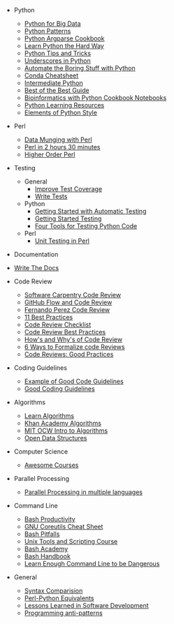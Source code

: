 * Python
  * [Python for Big Data](http://python2web.com/collections-a-big-list-of-python-based-tools-for-big-data/)
  * [Python Patterns](http://matthiaseisen.com/pp/)
  * [Python Argparse Cookbook](http://mkaz.com/2014/07/26/python-argparse-cookbook/)
  * [Learn Python the Hard Way](http://learnpythonthehardway.org/book/index.html)
  * [Python Tips and Tricks](https://www.airpair.com/python/posts/python-tips-and-traps)
  * [Underscores in Python](http://shahriar.svbtle.com/underscores-in-python)
  * [Automate the Boring Stuff with Python](https://automatetheboringstuff.com/)
  * [Conda Cheatsheet](http://conda.pydata.org/docs/_downloads/conda-cheatsheet.pdf)
  * [Intermediate Python](http://book.pythontips.com/en/latest/)
  * [Best of the Best Guide](https://gist.github.com/sloria/7001839)
  * [Bioinformatics with Python Cookbook Notebooks](https://github.com/tiagoantao/bioinf-python)
  * [Python Learning Resources](https://www.getdatajoy.com/blog/2015/11/26/python-teaching-resources.html)
  * [Elements of Python Style](https://github.com/amontalenti/elements-of-python-style)

* Perl
  * [Data Munging with Perl](http://perlhacks.com/dmp.pdf)
  * [Perl in 2 hours 30 minutes](http://qntm.org/files/perl/perl.html)
  * [Higher Order Perl](http://hop.perl.plover.com/book/pdf/HigherOrderPerl.pdf)

* Testing
  * General
    * [Improve Test Coverage](http://blog.fogcreek.com/taming-a-wild-testless-code-beast-4-steps-to-improving-test-coverage/)
    * [Write Tests](http://matthewrocklin.com/blog/work/2016/02/08/tests)
  * Python
    * [Getting Started with Automatic Testing](http://www.reddit.com/r/Python/comments/1drv59/getting_started_with_automated_testing/)  
    * [Getting Started Testing](http://pyvideo.org/video/2674/getting-started-testing)
    * [Four Tools for Testing Python Code](http://tjelvarolsson.com/blog/four-tools-for-testing-your-python-code/)
  * Perl
    * [Unit Testing in Perl](http://jmdeldin.com/bioinf/testing/index.html)

* Documentation
 * [Write The Docs](http://docs.writethedocs.org/starting/)

* Code Review
  * [Software Carpentry Code Review](http://software-carpentry.org/v5/novice/extras/02-review.html)
  * [GitHub Flow and Code Review](http://dandemeyere.com/blog/code-review)
  * [Fernando Perez Code Review](http://fperez.org/py4science/code_reviews.html)
  * [11 Best Practices](http://smartbear.com/SmartBear/media/pdfs/WP-CC-11-Best-Practices-of-Peer-Code-Review.pdf)
  * [Code Review Checklist](http://blog.fogcreek.com/increase-defect-detection-with-our-code-review-checklist-example/)
  * [Code Review Best Practices](http://kevinlondon.com/2015/05/05/code-review-best-practices.html)
  * [How's and Why's of Code Review](http://mikhail.io/2015/05/peer-code-review-whys-hows-and-whats/)
  * [6 Ways to Formalize code Reviews](http://blog.codacy.com/2015/06/18/6-ways-to-formalize-and-enforce-code-reviews/)
  * [Code Reviews: Good Practices](https://medium.com/@gitcolony/code-reviews-good-practices-3d5aad5b4d53#.mkw5lzf6d)

* Coding Guidelines
  * [Example of Good Code Guidelines](http://khmer.readthedocs.org/en/v1.0/development.html)
  * [Good Coding Guidelines](http://pycogent.org/coding_guidelines.html)

* Algorithms
  * [Learn Algorithms](http://www.learnalgorithms.in/)
  * [Khan Academy Algorithms](https://www.khanacademy.org/computing/computer-science/algorithms)
  * [MIT OCW Intro to Algorithms](http://ocw.mit.edu/courses/electrical-engineering-and-computer-science/6-046j-introduction-to-algorithms-sma-5503-fall-2005/video-lectures/)
  * [Open Data Structures](http://opendatastructures.org/)

* Computer Science
  * [Awesome Courses](https://github.com/prakhar1989/awesome-courses)

* Parallel Processing
  * [Parallel Processing in multiple languages](http://blog.dominoup.com/simple-parallelization/)

* Command Line
  * [Bash Productivity](https://developer.atlassian.com/blog/2015/02/ten-tips-for-wonderful-bash-productivity/)
  * [GNU Coreutils Cheat Sheet](http://www.catonmat.net/download/gnu-coreutils-cheat-sheet.pdf)
  * [Bash Pitfalls](http://bash.cumulonim.biz/BashPitfalls.html)
  * [Unix Tools and Scripting Course](http://www.cs.cornell.edu/courses/CS2043/2014sp/)
  * [Bash Academy](http://www.bash.academy)
  * [Bash Handbook](https://github.com/denysdovhan/bash-handbook)
  * [Learn Enough Command Line to be Dangerous](http://www.learnenough.com/command-line-tutorial)

* General
  * [Syntax Comparision](http://rigaux.org/language-study/syntax-across-languages/)
  * [Perl-Python Equivalents](http://www.lemoda.net/perl/perl-python/index.html)
  * [Lessons Learned in Software Development](http://henrikwarne.com/2015/04/16/lessons-learned-in-software-development/)
  * [Programming anti-patterns](http://sahandsaba.com/nine-anti-patterns-every-programmer-should-be-aware-of-with-examples.html)
